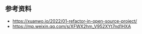 ## 参考资料
- https://xuanwo.io/2022/01-refactor-in-open-source-project/
- https://mp.weixin.qq.com/s/XFWX2hm_V952XYt7nd1HXA
